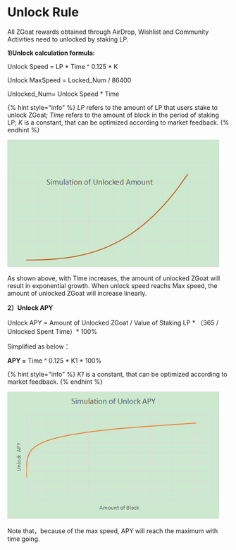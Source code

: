 # Unlock Rule

All ZGoat rewards obtained through AirDrop, Wishlist and Community Activities need to unlocked by staking LP.

**1\)Unlock calculation formula:**

Unlock Speed = LP \* Time ^ 0.125 \*  K

Unlock MaxSpeed = Locked\_Num / 86400

Unlocked\_Num= Unlock Speed \* Time

{% hint style="info" %}
_LP_ refers to the amount of LP that users stake to unlock ZGoat; _Time_ refers to the amount of block in the period of staking LP; _K_ is a constant, that can be optimized according to market feedback.
{% endhint %}

![Unlocked\_Num Simulation](../.gitbook/assets/image%20%284%29.png)

As shown above, with Time increases, the amount of unlocked ZGoat will result in exponential growth. When unlock speed reachs Max speed, the amount of unlocked ZGoat will increase linearly.



**2）Unlock APY**

Unlock APY = Amount of Unlocked ZGoat / Value of Staking LP  \* （365 / Unlocked Spent Time）\* 100%

Simplified as below：

**APY =** Time ^ 0.125 \*  K1 \* 100%

{% hint style="info" %}
_K1_ is a constant, that can be optimized according to market feedback.
{% endhint %}

![Simulation Of Unlock APY](../.gitbook/assets/image%20%285%29.png)

Note that，because of the max speed, APY will reach the maximum with time going.



